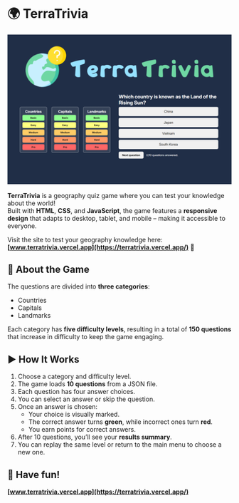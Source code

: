 # 🌍 TerraTrivia

<img src="assets/images/terra-trivia-image.png" alt="TerraTrivia screenshot" width="600"/>

**TerraTrivia** is a geography quiz game where you can test your knowledge about the world!  
Built with **HTML**, **CSS**, and **JavaScript**, the game features a **responsive design** that adapts to desktop, tablet, and mobile – making it accessible to everyone.

Visit the site to test your geography knowledge here:  
**[www.terratrivia.vercel.app](https://terratrivia.vercel.app/)** 🎉

## 🧠 About the Game

The questions are divided into **three categories**:

- Countries  
- Capitals  
- Landmarks  

Each category has **five difficulty levels**, resulting in a total of **150 questions** that increase in difficulty to keep the game engaging.

## ▶️ How It Works

1. Choose a category and difficulty level.
2. The game loads **10 questions** from a JSON file.
3. Each question has four answer choices.
4. You can select an answer or skip the question.
5. Once an answer is chosen:
   - Your choice is visually marked.
   - The correct answer turns **green**, while incorrect ones turn **red**.
   - You earn points for correct answers.
6. After 10 questions, you’ll see your **results summary**.
7. You can replay the same level or return to the main menu to choose a new one.


## 🚀 Have fun!
**[www.terratrivia.vercel.app](https://terratrivia.vercel.app/)**

